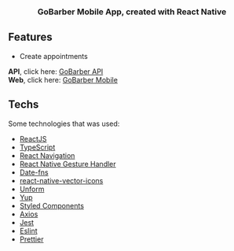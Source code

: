 <h3 align="center">
  GoBarber Mobile App, created with React Native
</h3>

## Features

* Create appointments

**API**, click here: [GoBarber API](https://github.com/Gabriel-Agrelli/gobarber_backend)<br />
**Web**, click here: [GoBarber Mobile](https://github.com/Gabriel-Agrelli/gobarber_frontend)

## Techs

Some technologies that was used:

- [ReactJS](https://reactjs.org/)
- [TypeScript](https://www.typescriptlang.org/)
- [React Navigation](https://reactnavigation.org/)
- [React Native Gesture Handler](https://docs.swmansion.com/react-native-gesture-handler/)
- [Date-fns](https://date-fns.org/)
- [react-native-vector-icons](https://github.com/oblador/react-native-vector-icons)
- [Unform](https://unform.dev/)
- [Yup](https://github.com/jquense/yup)
- [Styled Components](https://styled-components.com/)
- [Axios](https://github.com/axios/axios)
- [Jest](https://jestjs.io/)
- [Eslint](https://eslint.org/)
- [Prettier](https://prettier.io/)
